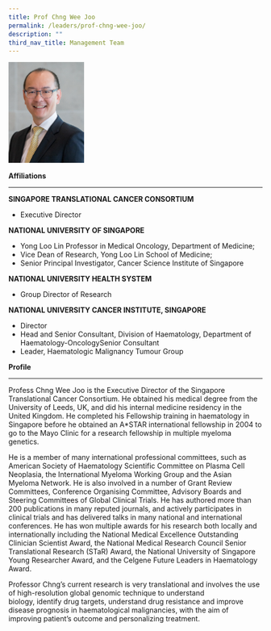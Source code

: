 ```yaml
---
title: Prof Chng Wee Joo
permalink: /leaders/prof-chng-wee-joo/
description: ""
third_nav_title: Management Team
---
```

<img src="/images/Leaders/prof%20chng%20wee%20joo.png" style="width:150px">

**Affiliations**&nbsp;

* * *
**SINGAPORE TRANSLATIONAL CANCER CONSORTIUM**
* Executive Director

**NATIONAL UNIVERSITY OF SINGAPORE** 
* Yong Loo Lin Professor in Medical Oncology, Department of Medicine;  
* Vice Dean of Research, Yong Loo Lin School of Medicine;    
* Senior Principal Investigator, Cancer Science Institute of Singapore

**NATIONAL UNIVERSITY HEALTH SYSTEM**
* Group Director of Research

        
**NATIONAL UNIVERSITY CANCER INSTITUTE, SINGAPORE**  
*  Director 
*  Head and Senior Consultant, Division of Haematology, Department of Haematology-OncologySenior Consultant
*  Leader, Haematologic Malignancy Tumour Group





**Profile**&nbsp;

* * * 
Profess Chng Wee Joo is the Executive Director of the Singapore Translational Cancer Consortium. He obtained his medical degree from the University of Leeds, UK, and did his internal medicine residency in the United Kingdom. He completed his Fellowship training in haematology in Singapore before he obtained an A\*STAR international fellowship in 2004 to go to the Mayo Clinic for a research fellowship in multiple myeloma genetics.&nbsp;

He is a member of many international professional committees, such as American Society of Haematology Scientific Committee on Plasma Cell Neoplasia, the International Myeloma Working&nbsp;Group&nbsp;and the Asian Myeloma Network. He is also involved in&nbsp;a number of&nbsp;Grant Review Committees, Conference Organising Committee, Advisory Boards and Steering Committees of Global Clinical Trials. He has authored more than 200 publications in many reputed journals, and actively&nbsp;participates&nbsp;in clinical trials and has delivered talks in many national and international conferences. He has won multiple awards for his research both locally and internationally including the National Medical Excellence Outstanding Clinician Scientist Award, the National Medical Research Council Senior Translational Research (STaR) Award, the National University of Singapore Young Researcher Award, and the Celgene Future Leaders in Haematology Award.&nbsp;

Professor Chng’s current research is very translational and involves the use of high-resolution global genomic technique to understand biology,&nbsp;identify&nbsp;drug targets, understand drug&nbsp;resistance&nbsp;and improve disease prognosis in haematological malignancies, with the&nbsp;aim&nbsp;of improving patient’s outcome and personalizing treatment.